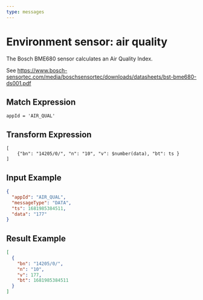 ```yaml
---
type: messages
---
```


# Environment sensor: air quality

The Bosch BME680 sensor calculates an Air Quality Index.

See
<https://www.bosch-sensortec.com/media/boschsensortec/downloads/datasheets/bst-bme680-ds001.pdf>

## Match Expression

```jsonata
appId = 'AIR_QUAL'
```

## Transform Expression

```jsonata
[
    {"bn": "14205/0/", "n": "10", "v": $number(data), "bt": ts }
]
```

## Input Example

```json
{
  "appId": "AIR_QUAL",
  "messageType": "DATA",
  "ts": 1681985384511,
  "data": "177"
}
```

## Result Example

```json
[
  {
    "bn": "14205/0/",
    "n": "10",
    "v": 177,
    "bt": 1681985384511
  }
]
```
